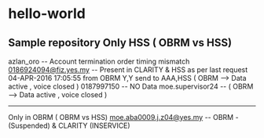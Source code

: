 # hello-world
Sample repository
Only HSS ( OBRM vs HSS)
---------------------
azlan_oro 	-- Account termination order timing mismatch
0186924094@fiz.yes.my  -- Present in CLARITY & HSS as per last request 04-APR-2016 17:05:55  from OBRM Y,Y send to AAA,HSS
                  ( OBRM --> Data active , voice closed )
0187997150  -- NO Data
moe.supervisor24 --  ( OBRM --> Data active , voice closed )

----------------------------------
Only in OBRM ( OBRM vs HSS)
moe.aba0009.j.z04@yes.my  -- OBRM -(Suspended) & CLARITY (INSERVICE)
